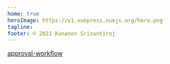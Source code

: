 ```yaml
---
home: true
heroImage: https://v1.vuepress.vuejs.org/hero.png
tagline: 
footer: © 2021 Kunanon Srisuntiroj
---
```


[approval-workflow](approval-workflow)
